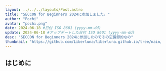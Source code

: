 ```yaml
---
layout: ../../../layouts/Post.astro
title: "SECCON for Beginners 2024に参加しました。"
author: "Pochi"
avatar: "pochi.png"
date: 2024-06-18 #日付 ISO 8601 (yyyy-mm-dd)
update: 2024-06-18 #アップデートした日付 ISO 8601 (yyyy-mm-dd)
desc: "SECCON for Beginners 2024に参加したのでその忘備録的なの"
thumbnail: "https://github.com/Liberluna/liberluna.github.io/tree/main/src/pages/blog/assets/SECCONResult.jpeg"
---
```

## はじめに
